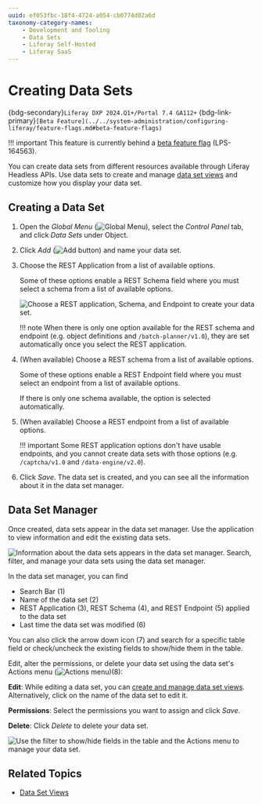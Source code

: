 ```yaml
---
uuid: ef053fbc-18f4-4724-a054-cb0774d02a6d
taxonomy-category-names:
    - Development and Tooling
    - Data Sets
    - Liferay Self-Hosted
    - Liferay SaaS
---
```


# Creating Data Sets

{bdg-secondary}`Liferay DXP 2024.Q1+/Portal 7.4 GA112+`
{bdg-link-primary}`[Beta Feature](../../system-administration/configuring-liferay/feature-flags.md#beta-feature-flags)`

!!! important
    This feature is currently behind a [beta feature flag](../../system-administration/configuring-liferay/feature-flags.md#beta-feature-flags) (LPS-164563).

You can create data sets from different resources available through Liferay Headless APIs. Use data sets to create and manage [data set views](./data-set-views.md) and customize how you display your data set.

## Creating a Data Set

1. Open the *Global Menu* (![Global Menu](../../images/icon-applications-menu.png)), select the *Control Panel* tab, and click *Data Sets* under Object.

1. Click *Add* (![Add button](../../images/icon-add.png)) and name your data set.

1. Choose the REST Application from a list of available options.

   Some of these options enable a REST Schema field where you must select a schema from a list of available options.

   ![Choose a REST application, Schema, and Endpoint to create your data set.](./creating-data-sets/images/01.png)

   !!! note
       When there is only one option available for the REST schema and endpoint (e.g. object definitions and `/batch-planner/v1.0`), they are set automatically once you select the REST application.

1. (When available) Choose a REST schema from a list of available options.

   Some of these options enable a REST Endpoint field where you must select an endpoint from a list of available options.

   If there is only one schema available, the option is selected automatically.

1. (When available) Choose a REST endpoint from a list of available options.

   !!! important
       Some REST application options don't have usable endpoints, and you cannot create data sets with those options (e.g. `/captcha/v1.0` and `/data-engine/v2.0`).

1. Click *Save*. The data set is created, and you can see all the information about it in the data set manager.

## Data Set Manager

Once created, data sets appear in the data set manager. Use the application to view information and edit the existing data sets.

![Information about the data sets appears in the data set manager. Search, filter, and manage your data sets using the data set manager.](./creating-data-sets/images/02.png)

In the data set manager, you can find

- Search Bar (1)
- Name of the data set (2)
- REST Application (3), REST Schema (4), and REST Endpoint (5) applied to the data set
- Last time the data set was modified (6)

You can also click the arrow down icon (7) and search for a specific table field or check/uncheck the existing fields to show/hide them in the table.

Edit, alter the permissions, or delete your data set using the data set's Actions menu (![Actions menu](../../images/icon-actions.png))(8):

**Edit**: While editing a data set, you can [create and manage data set views](../data-sets/data-set-views.md). Alternatively, click on the name of the data set to edit it.

<!-- **Rename**: Rename your data set and click *Save*. -->

**Permissions**: Select the permissions you want to assign and click *Save*.

**Delete**: Click *Delete* to delete your data set.

![Use the filter to show/hide fields in the table and the Actions menu to manage your data set.](./creating-data-sets/images/03.png)

## Related Topics

- [Data Set Views](../data-sets/data-set-views.md)
